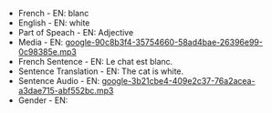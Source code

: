 - French - EN: blanc
- English - EN: white
- Part of Speach - EN: Adjective
- Media - EN:  [google-90c8b3f4-35754660-58ad4bae-26396e99-0c98385e.mp3](./1.mp3)
- French Sentence - EN: Le chat est blanc.
- Sentence Translation - EN: The cat is white.
- Sentence Audio - EN:  [google-3b21cbe4-409e2c37-76a2acea-a3dae715-abf552bc.mp3](./25.mp3)
- Gender - EN: 